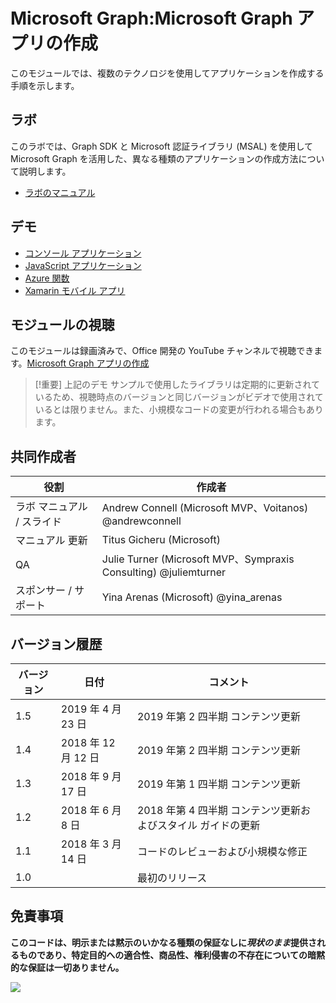 # Microsoft Graph:Microsoft Graph アプリの作成

このモジュールでは、複数のテクノロジを使用してアプリケーションを作成する手順を示します。

## ラボ

このラボでは、Graph SDK と Microsoft 認証ライブラリ (MSAL) を使用して Microsoft Graph を活用した、異なる種類のアプリケーションの作成方法について説明します。

- [ラボのマニュアル](./Lab.md)

## デモ

- [コンソール アプリケーション](./Demos/01-console-application)
- [JavaScript アプリケーション](./Demos/02-angular-connect-rest)
- [Azure 関数](./Demos/03-azure-function)
- [Xamarin モバイル アプリ](./Demos/04-xamarin-application)

## モジュールの視聴

このモジュールは録画済みで、Office 開発の YouTube チャンネルで視聴できます。[Microsoft Graph アプリの作成](https://www.youtube.com/watch?v=nLq9jXpWAgk) 
   > [!重要]
   > 上記のデモ サンプルで使用したライブラリは定期的に更新されているため、視聴時点のバージョンと同じバージョンがビデオで使用されているとは限りません。また、小規模なコードの変更が行われる場合もあります。
## 共同作成者

| 役割 | 作成者 |
| -------------------- | ---------------------------------------------------------------- |
| ラボ マニュアル / スライド | Andrew Connell (Microsoft MVP、Voitanos) @andrewconnell |
| マニュアル 更新 | Titus Gicheru (Microsoft) |
| QA | Julie Turner (Microsoft MVP、Sympraxis Consulting) @juliemturner |
| スポンサー / サポート | Yina Arenas (Microsoft) @yina\_arenas |

## バージョン履歴

| バージョン | 日付 | コメント |
| ------- | ------------------ | -------------------------------------------- |
| 1.5 | 2019 年 4 月 23 日 | 2019 年第 2 四半期 コンテンツ更新 |
| 1.4 | 2018 年 12 月 12 日 | 2019 年第 2 四半期 コンテンツ更新 |
| 1.3 | 2018 年 9 月 17 日 | 2019 年第 1 四半期 コンテンツ更新 |
| 1.2 | 2018 年 6 月 8 日 | 2018 年第 4 四半期 コンテンツ更新およびスタイル ガイドの更新 |
| 1.1 | 2018 年 3 月 14 日 | コードのレビューおよび小規模な修正 |
| 1.0 | | 最初のリリース |

## 免責事項

**このコードは、明示または黙示のいかなる種類の保証なしに*現状のまま*提供されるものであり、特定目的への適合性、商品性、権利侵害の不存在についての暗黙的な保証は一切ありません。**

<img src="https://telemetry.sharepointpnp.com/msgraph-training-buildingapps" />